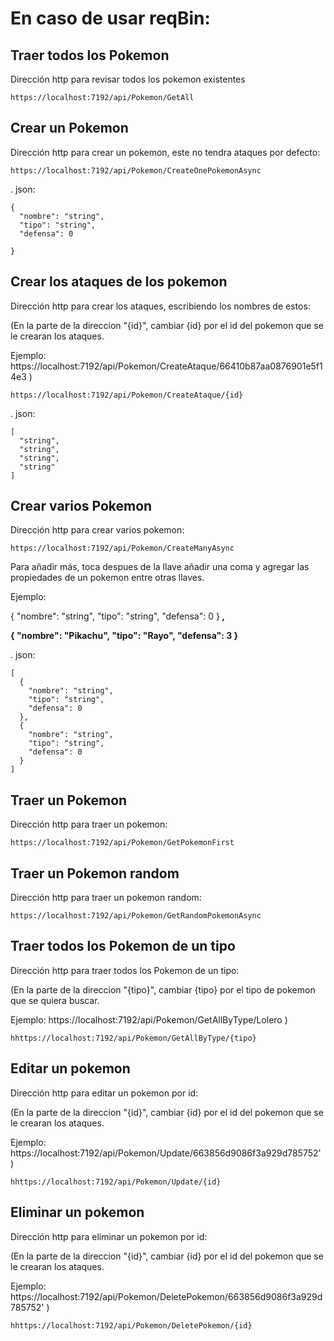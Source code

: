 <h1>En caso de usar reqBin: </h1>

Traer todos los Pokemon
--------------------------------
Dirección http para revisar todos los pokemon existentes

```
https://localhost:7192/api/Pokemon/GetAll
```

Crear un Pokemon
--------------------------------
Dirección http para crear un pokemon, este no tendra ataques por defecto:
```
https://localhost:7192/api/Pokemon/CreateOnePokemonAsync
```
. json:
```
{
  "nombre": "string",
  "tipo": "string",
  "defensa": 0
  
}
```
Crear los ataques de los pokemon
--------------------------------
Dirección http para crear los ataques, escribiendo los nombres de estos:

(En la parte de la direccion "{id}", cambiar {id} por el id del pokemon que se le crearan los ataques.

Ejemplo: https://localhost:7192/api/Pokemon/CreateAtaque/66410b87aa0876901e5f14e3 )

```
https://localhost:7192/api/Pokemon/CreateAtaque/{id}
```
. json:
```
[
  "string",
  "string",
  "string",
  "string"
]
```
Crear varios Pokemon
--------------------------------
Dirección http para crear varios pokemon:

```
https://localhost:7192/api/Pokemon/CreateManyAsync
```


Para añadir más, toca despues de la llave añadir una coma y agregar las propiedades de un pokemon entre otras llaves.

Ejemplo:

{
    "nombre": "string",
    "tipo": "string",
    "defensa": 0
  }<strong> ,
  
  
  {
    "nombre": "Pikachu",
    "tipo": "Rayo",
    "defensa": 3
  }
  </strong>

. json:
  
```
[
  {
    "nombre": "string",
    "tipo": "string",
    "defensa": 0
  },
  {
    "nombre": "string",
    "tipo": "string",
    "defensa": 0
  }
]
```
Traer un Pokemon
--------------------------------
Dirección http para traer un pokemon:

```
https://localhost:7192/api/Pokemon/GetPokemonFirst
```
Traer un Pokemon random
--------------------------------
Dirección http para traer un pokemon random:

```
https://localhost:7192/api/Pokemon/GetRandomPokemonAsync
```
Traer todos los Pokemon de un tipo
--------------------------------
Dirección http para traer todos los Pokemon de un tipo:

(En la parte de la direccion "{tipo}", cambiar {tipo} por el tipo de pokemon que se quiera buscar.

Ejemplo: https://localhost:7192/api/Pokemon/GetAllByType/Lolero 
)

```
hhttps://localhost:7192/api/Pokemon/GetAllByType/{tipo}
```
Editar un pokemon
--------------------------------
Dirección http para editar un pokemon por id:

(En la parte de la direccion "{id}", cambiar {id} por el id del pokemon que se le crearan los ataques.

Ejemplo: https://localhost:7192/api/Pokemon/Update/663856d9086f3a929d785752'
)

```
hhttps://localhost:7192/api/Pokemon/Update/{id}
```
Eliminar un pokemon
--------------------------------
Dirección http para eliminar un pokemon por id:

(En la parte de la direccion "{id}", cambiar {id} por el id del pokemon que se le crearan los ataques.

Ejemplo: https://localhost:7192/api/Pokemon/DeletePokemon/663856d9086f3a929d785752'
)

```
hhttps://localhost:7192/api/Pokemon/DeletePokemon/{id}
```